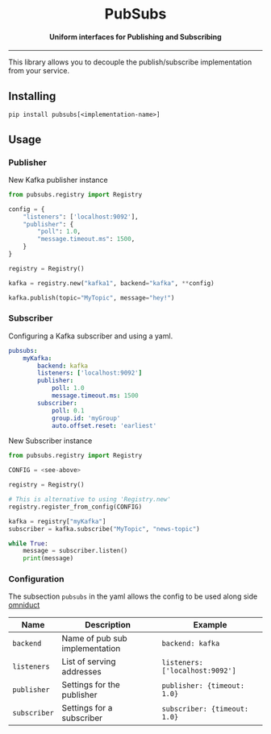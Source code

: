 <h1 align='center'>
    PubSubs
</h1>

<h4 align='center'>
    Uniform interfaces for Publishing and Subscribing
</h4>

---

This library allows you to decouple the publish/subscribe implementation
from your service.

## Installing

```
pip install pubsubs[<implementation-name>]
```

## Usage

### Publisher

New Kafka publisher instance

```python
from pubsubs.registry import Registry

config = {
    "listeners": ['localhost:9092'],
    "publisher": {
        "poll": 1.0,
        "message.timeout.ms": 1500,
    }
}

registry = Registry()

kafka = registry.new("kafka1", backend="kafka", **config)

kafka.publish(topic="MyTopic", message="hey!")
```

### Subscriber

Configuring a Kafka subscriber and using a yaml.

```yaml
pubsubs:
    myKafka:
        backend: kafka
        listeners: ['localhost:9092']
        publisher:
            poll: 1.0
            message.timeout.ms: 1500
        subscriber:
            poll: 0.1
            group.id: 'myGroup'
            auto.offset.reset: 'earliest'
```

New Subscriber instance

```python
from pubsubs.registry import Registry

CONFIG = <see-above>

registry = Registry()

# This is alternative to using 'Registry.new'
registry.register_from_config(CONFIG)

kafka = registry["myKafka"]
subscriber = kafka.subscribe("MyTopic", "news-topic")

while True:
    message = subscriber.listen()
    print(message)
```

### Configuration

The subsection `pubsubs` in the yaml allows the config to be used along side
[omniduct](https://github.com/airbnb/omniduct/blob/master/example_wrapper/example_wrapper/services.yml)

| Name | Description | Example |
| ---- | ----------- | ------- |
| `backend` | Name of pub sub implementation | `backend: kafka` |
| `listeners` | List of serving addresses | `listeners: ['localhost:9092']` |
| `publisher` | Settings for the publisher | `publisher: {timeout: 1.0}` |
| `subscriber` | Settings for a subscriber | `subscriber: {timeout: 1.0}` |
